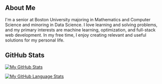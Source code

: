 ## About Me
I'm a senior at Boston University majoring in Mathematics and Computer Science and minoring in Data Science. I love learning and solving problems, and my primary interests are machine learning, optimization, and full-stack web development. In my free time, I enjoy creating relevant and useful solutions for my personal life.

## GitHub Stats
[![My GitHub Stats](https://github-readme-stats.vercel.app/api/?username=victorverma3&count_private=true&theme=tokyonight&showicons=true)]()

[![My GitHub Language Stats](https://github-readme-stats.vercel.app/api/top-langs/?username=victorverma3&size_weight=0.5&count_weight=0.5&langs_count=5&theme=tokyonight)]()
